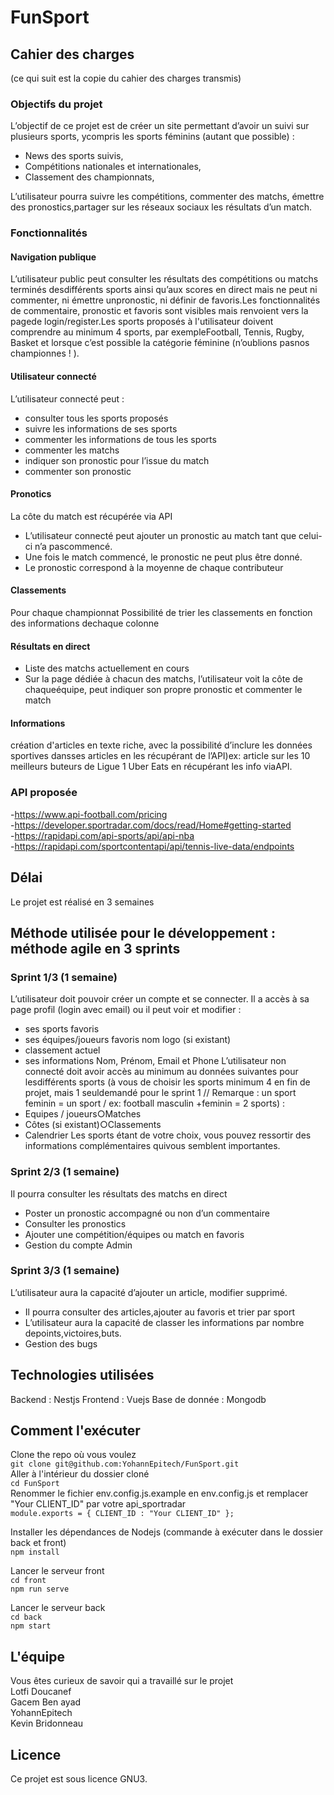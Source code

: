 # FunSport

## Cahier des charges
(ce qui suit est la copie du cahier des charges transmis)

### Objectifs du projet

L’objectif de ce projet est de créer un site permettant d’avoir un suivi sur plusieurs sports, ​ycompris les sports féminins (autant que possible)​ :
- News des sports suivis,
- Compétitions nationales et internationales,
- Classement des championnats,

L’utilisateur pourra suivre les compétitions, commenter des matchs, émettre des pronostics,partager sur les réseaux sociaux les résultats d’un match.

### Fonctionnalités
#### Navigation publique
L’utilisateur public peut consulter les résultats des compétitions ou matchs terminés desdifférents sports ainsi qu’aux scores en direct mais ne peut ni commenter, ni émettre unpronostic, ni définir de favoris.Les fonctionnalités de commentaire, pronostic et favoris sont visibles mais renvoient vers la pagede login/register.Les sports proposés à l'utilisateur doivent comprendre au minimum 4 sports, par exempleFootball, Tennis, Rugby, Basket et lorsque c’est possible la catégorie féminine (n’oublions pasnos championnes ! ).

#### Utilisateur connecté
L’utilisateur connecté peut :
- consulter tous les sports proposés
- suivre les informations de ses sports
- commenter les informations de tous les sports
- commenter les matchs
- indiquer son pronostic pour l’issue du match
- commenter son pronostic

#### Pronotics
La côte du match est récupérée via API
- L’utilisateur connecté peut ajouter un pronostic au match tant que celui-ci n’a pascommencé.
- Une fois le match commencé, le pronostic ne peut plus être donné.
- Le pronostic correspond à la moyenne de chaque contributeur

#### Classements
Pour chaque championnat Possibilité de trier les classements en fonction des informations dechaque colonne

#### Résultats en direct
- Liste des matchs actuellement en cours
- Sur la page dédiée à chacun des matchs, l’utilisateur voit la côte de chaqueéquipe, peut indiquer son propre pronostic et commenter le match

#### Informations
création d'articles en texte riche, avec la possibilité d’inclure les données sportives dansses articles en les récupérant de l’API)ex: article sur les 10 meilleurs buteurs de Ligue 1 Uber Eats en récupérant les info viaAPI.

### API proposée

-https://www.api-football.com/pricing  
-https://developer.sportradar.com/docs/read/Home#getting-started  
-https://rapidapi.com/api-sports/api/api-nba  
-https://rapidapi.com/sportcontentapi/api/tennis-live-data/endpoints  

## Délai

Le projet est réalisé en 3 semaines

## Méthode utilisée pour le développement : méthode agile en 3 sprints
### Sprint 1/3 (1 semaine)
L’utilisateur doit pouvoir créer un compte et se connecter.
Il a accès à sa page profil (login avec email) ou il peut voir et modifier :
- ses sports favoris
- ses équipes/joueurs favoris nom logo (si existant)
- classement actuel
- ses informations Nom, Prénom, Email et Phone 
L’utilisateur non connecté doit avoir accès au minimum au données suivantes pour lesdifférents sports (à vous de choisir les sports minimum 4 en fin de projet, mais 1 seuldemandé pour le sprint 1 // Remarque : un sport feminin = un sport / ex: football masculin +feminin = 2 sports) :
- Equipes / joueurs○Matches
- Côtes (si existant)○Classements
- Calendrier
Les sports étant de votre choix, vous pouvez ressortir des informations complémentaires quivous semblent importantes.

### Sprint 2/3 (1 semaine)
Il pourra consulter les résultats des matchs en direct
- Poster un pronostic accompagné ou non d’un commentaire
- Consulter les pronostics 
- Ajouter une compétition/équipes ou match en favoris
- Gestion du compte Admin

### Sprint 3/3 (1 semaine)
L’utilisateur aura la capacité d’ajouter un article, modifier supprimé.
- Il pourra consulter des articles,ajouter au favoris et trier par sport
- L’utilisateur aura la capacité de classer les informations par nombre depoints,victoires,buts.
- Gestion des bugs

## Technologies utilisées
Backend : Nestjs
Frontend : Vuejs
Base de donnée : Mongodb

## Comment l'exécuter

Clone the repo où vous voulez  
`git clone git@github.com:YohannEpitech/FunSport.git`  
Aller à l'intérieur du dossier cloné  
`cd FunSport`  
Renommer le fichier env.config.js.example en env.config.js et remplacer "Your CLIENT_ID" par votre api_sportradar  
`module.exports = {
    CLIENT_ID : "Your CLIENT_ID"
};`

Installer les dépendances de Nodejs (commande à exécuter dans le dossier back et front)  
`npm install`  

Lancer le serveur front   
`cd front`  
`npm run serve`  

Lancer le serveur back  
`cd back`  
`npm start`  

## L'équipe

Vous êtes curieux de savoir qui a travaillé sur le projet  
Lotfi Doucanef  
Gacem Ben ayad  
YohannEpitech  
Kevin Bridonneau  

## Licence

Ce projet est sous licence GNU3.
